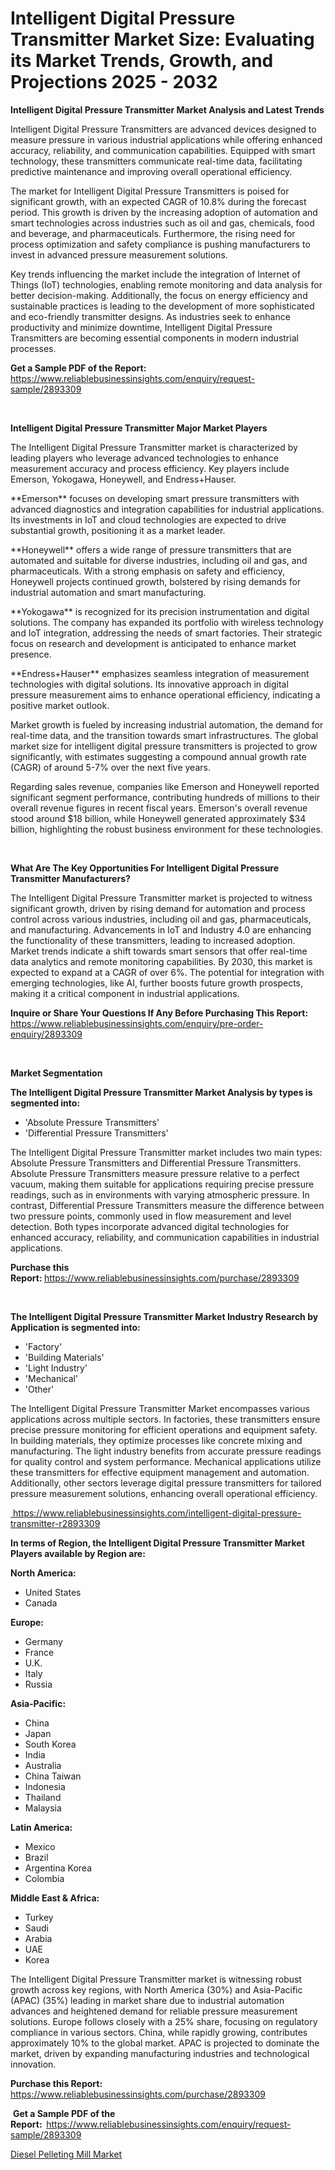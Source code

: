 <p><h1>Intelligent Digital Pressure Transmitter Market Size: Evaluating its Market Trends, Growth, and Projections 2025 - 2032</h1></p><p><strong>Intelligent Digital Pressure Transmitter Market Analysis and Latest Trends</strong></p>
<p><p>Intelligent Digital Pressure Transmitters are advanced devices designed to measure pressure in various industrial applications while offering enhanced accuracy, reliability, and communication capabilities. Equipped with smart technology, these transmitters communicate real-time data, facilitating predictive maintenance and improving overall operational efficiency.</p><p>The market for Intelligent Digital Pressure Transmitters is poised for significant growth, with an expected CAGR of 10.8% during the forecast period. This growth is driven by the increasing adoption of automation and smart technologies across industries such as oil and gas, chemicals, food and beverage, and pharmaceuticals. Furthermore, the rising need for process optimization and safety compliance is pushing manufacturers to invest in advanced pressure measurement solutions.</p><p>Key trends influencing the market include the integration of Internet of Things (IoT) technologies, enabling remote monitoring and data analysis for better decision-making. Additionally, the focus on energy efficiency and sustainable practices is leading to the development of more sophisticated and eco-friendly transmitter designs. As industries seek to enhance productivity and minimize downtime, Intelligent Digital Pressure Transmitters are becoming essential components in modern industrial processes.</p></p>
<p><strong>Get a Sample PDF of the Report:&nbsp;</strong> <a href="https://www.reliablebusinessinsights.com/enquiry/request-sample/2893309?utm_campaign=3273&utm_medium=2&utm_source=Github&utm_content=ia&utm_term=15032025&utm_id=intelligent-digital-pressure-transmitter">https://www.reliablebusinessinsights.com/enquiry/request-sample/2893309</a></p>
<p>&nbsp;</p>
<p><strong>Intelligent Digital Pressure Transmitter Major Market Players</strong></p>
<p><p>The Intelligent Digital Pressure Transmitter market is characterized by leading players who leverage advanced technologies to enhance measurement accuracy and process efficiency. Key players include Emerson, Yokogawa, Honeywell, and Endress+Hauser.</p><p>**Emerson** focuses on developing smart pressure transmitters with advanced diagnostics and integration capabilities for industrial applications. Its investments in IoT and cloud technologies are expected to drive substantial growth, positioning it as a market leader.</p><p>**Honeywell** offers a wide range of pressure transmitters that are automated and suitable for diverse industries, including oil and gas, and pharmaceuticals. With a strong emphasis on safety and efficiency, Honeywell projects continued growth, bolstered by rising demands for industrial automation and smart manufacturing.</p><p>**Yokogawa** is recognized for its precision instrumentation and digital solutions. The company has expanded its portfolio with wireless technology and IoT integration, addressing the needs of smart factories. Their strategic focus on research and development is anticipated to enhance market presence.</p><p>**Endress+Hauser** emphasizes seamless integration of measurement technologies with digital solutions. Its innovative approach in digital pressure measurement aims to enhance operational efficiency, indicating a positive market outlook.</p><p>Market growth is fueled by increasing industrial automation, the demand for real-time data, and the transition towards smart infrastructures. The global market size for intelligent digital pressure transmitters is projected to grow significantly, with estimates suggesting a compound annual growth rate (CAGR) of around 5-7% over the next five years.</p><p>Regarding sales revenue, companies like Emerson and Honeywell reported significant segment performance, contributing hundreds of millions to their overall revenue figures in recent fiscal years. Emerson's overall revenue stood around $18 billion, while Honeywell generated approximately $34 billion, highlighting the robust business environment for these technologies.</p></p>
<p>&nbsp;</p>
<p><strong>What Are The Key Opportunities For Intelligent Digital Pressure Transmitter Manufacturers?</strong></p>
<p><p>The Intelligent Digital Pressure Transmitter market is projected to witness significant growth, driven by rising demand for automation and process control across various industries, including oil and gas, pharmaceuticals, and manufacturing. Advancements in IoT and Industry 4.0 are enhancing the functionality of these transmitters, leading to increased adoption. Market trends indicate a shift towards smart sensors that offer real-time data analytics and remote monitoring capabilities. By 2030, this market is expected to expand at a CAGR of over 6%. The potential for integration with emerging technologies, like AI, further boosts future growth prospects, making it a critical component in industrial applications.</p></p>
<p><strong>Inquire or Share Your Questions If Any Before Purchasing This Report:</strong> <a href="https://www.reliablebusinessinsights.com/enquiry/pre-order-enquiry/2893309?utm_campaign=3273&utm_medium=2&utm_source=Github&utm_content=ia&utm_term=15032025&utm_id=intelligent-digital-pressure-transmitter">https://www.reliablebusinessinsights.com/enquiry/pre-order-enquiry/2893309</a></p>
<p>&nbsp;</p>
<p><strong>Market Segmentation</strong></p>
<p><strong>The Intelligent Digital Pressure Transmitter Market Analysis by types is segmented into:</strong></p>
<p><ul><li>'Absolute Pressure Transmitters'</li><li>'Differential Pressure Transmitters'</li></ul></p>
<p><p>The Intelligent Digital Pressure Transmitter market includes two main types: Absolute Pressure Transmitters and Differential Pressure Transmitters. Absolute Pressure Transmitters measure pressure relative to a perfect vacuum, making them suitable for applications requiring precise pressure readings, such as in environments with varying atmospheric pressure. In contrast, Differential Pressure Transmitters measure the difference between two pressure points, commonly used in flow measurement and level detection. Both types incorporate advanced digital technologies for enhanced accuracy, reliability, and communication capabilities in industrial applications.</p></p>
<p><strong>Purchase this Report:&nbsp;</strong><a href="https://www.reliablebusinessinsights.com/purchase/2893309?utm_campaign=3273&utm_medium=2&utm_source=Github&utm_content=ia&utm_term=15032025&utm_id=intelligent-digital-pressure-transmitter">https://www.reliablebusinessinsights.com/purchase/2893309</a></p>
<p>&nbsp;</p>
<p><strong>The Intelligent Digital Pressure Transmitter Market Industry Research by Application is segmented into:</strong></p>
<p><ul><li>'Factory'</li><li>'Building Materials'</li><li>'Light Industry'</li><li>'Mechanical'</li><li>'Other'</li></ul></p>
<p><p>The Intelligent Digital Pressure Transmitter Market encompasses various applications across multiple sectors. In factories, these transmitters ensure precise pressure monitoring for efficient operations and equipment safety. In building materials, they optimize processes like concrete mixing and manufacturing. The light industry benefits from accurate pressure readings for quality control and system performance. Mechanical applications utilize these transmitters for effective equipment management and automation. Additionally, other sectors leverage digital pressure transmitters for tailored pressure measurement solutions, enhancing overall operational efficiency.</p></p>
<p><a href="https://www.reliablebusinessinsights.com/intelligent-digital-pressure-transmitter-r2893309?utm_campaign=3273&utm_medium=2&utm_source=Github&utm_content=ia&utm_term=15032025&utm_id=intelligent-digital-pressure-transmitter">&nbsp;https://www.reliablebusinessinsights.com/intelligent-digital-pressure-transmitter-r2893309</a></p>
<p><strong>In terms of Region, the Intelligent Digital Pressure Transmitter Market Players available by Region are:</strong></p>
<p>
    <p> <strong> North America: </strong>
        <ul>
            <li>United States</li>
            <li>Canada</li>
        </ul>
        </p> 
    <p> <strong> Europe: </strong>
        <ul>
            <li>Germany</li>
            <li>France</li>
            <li>U.K.</li>
            <li>Italy</li>
            <li>Russia</li>
        </ul>
        </p> 
    <p> <strong> Asia-Pacific: </strong>
        <ul>
            <li>China</li>
            <li>Japan</li>
            <li>South Korea</li>
            <li>India</li>
            <li>Australia</li>
            <li>China Taiwan</li>
            <li>Indonesia</li>
            <li>Thailand</li>
            <li>Malaysia</li>
        </ul>
        </p> 
    <p> <strong> Latin America: </strong>
        <ul>
            <li>Mexico</li>
            <li>Brazil</li>
            <li>Argentina Korea</li>
            <li>Colombia</li>
        </ul>
        </p> 
    <p> <strong> Middle East & Africa: </strong>
        <ul>
            <li>Turkey</li>
            <li>Saudi</li>
            <li>Arabia</li>
            <li>UAE</li>
            <li>Korea</li>
        </ul>
    </p>
    </p>
<p><p>The Intelligent Digital Pressure Transmitter market is witnessing robust growth across key regions, with North America (30%) and Asia-Pacific (APAC) (35%) leading in market share due to industrial automation advances and heightened demand for reliable pressure measurement solutions. Europe follows closely with a 25% share, focusing on regulatory compliance in various sectors. China, while rapidly growing, contributes approximately 10% to the global market. APAC is projected to dominate the market, driven by expanding manufacturing industries and technological innovation.</p></p>
<p><strong>Purchase this Report: </strong><a href="https://www.reliablebusinessinsights.com/purchase/2893309?utm_campaign=3273&utm_medium=2&utm_source=Github&utm_content=ia&utm_term=15032025&utm_id=intelligent-digital-pressure-transmitter">https://www.reliablebusinessinsights.com/purchase/2893309</a></p>
<p>&nbsp;<strong>Get a Sample PDF of the Report:&nbsp;&nbsp;</strong><a href="https://www.reliablebusinessinsights.com/enquiry/request-sample/2893309?utm_campaign=3273&utm_medium=2&utm_source=Github&utm_content=ia&utm_term=15032025&utm_id=intelligent-digital-pressure-transmitter">https://www.reliablebusinessinsights.com/enquiry/request-sample/2893309</a></p>
<p><strong></strong></p>
<p><p><a href="https://github.com/jolinolooman/Market-Research-Report-List-1/blob/main/diesel-pelleting-mill-market.md?utm_campaign=3273&utm_medium=2&utm_source=Github&utm_content=ia&utm_term=15032025&utm_id=intelligent-digital-pressure-transmitter">Diesel Pelleting Mill Market</a></p></p>